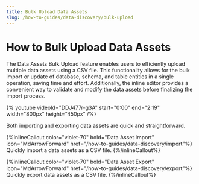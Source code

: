 ```yaml
---
title: Bulk Upload Data Assets
slug: /how-to-guides/data-discovery/bulk-upload
---
```


# How to Bulk Upload Data Assets

The Data Assets Bulk Upload feature enables users to efficiently upload multiple data assets using a CSV file. This functionality allows for the bulk import or update of database, schema, and table entities in a single operation, saving time and effort. Additionally, the inline editor provides a convenient way to validate and modify the data assets before finalizing the import process.


{% youtube videoId="DDJ477r-g3A" start="0:00" end="2:19" width="800px" height="450px" /%}

Both importing and exporting data assets are quick and straightforward.

{%inlineCallout
  color="violet-70"
  bold="Data Asset Import"
  icon="MdArrowForward"
  href="/how-to-guides/data-discovery/import"%}
  Quickly import a data assets as a CSV file.
{%/inlineCallout%}

{%inlineCallout
  color="violet-70"
  bold="Data Asset Export"
  icon="MdArrowForward"
  href="/how-to-guides/data-discovery/export"%}
  Quickly export data assets as a CSV file.
{%/inlineCallout%}
